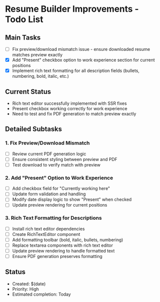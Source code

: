 # Resume Builder Improvements - Todo List

## Main Tasks
- [ ] Fix preview/download mismatch issue - ensure downloaded resume matches preview exactly
- [x] Add "Present" checkbox option to work experience section for current positions
- [x] Implement rich text formatting for all description fields (bullets, numbering, bold, italic, etc.)

## Current Status
- Rich text editor successfully implemented with SSR fixes
- Present checkbox working correctly for work experience
- Need to test and fix PDF generation to match preview exactly

## Detailed Subtasks

### 1. Fix Preview/Download Mismatch
- [ ] Review current PDF generation logic
- [ ] Ensure consistent styling between preview and PDF
- [ ] Test download to verify match with preview

### 2. Add "Present" Option to Work Experience
- [ ] Add checkbox field for "Currently working here"
- [ ] Update form validation and handling
- [ ] Modify date display logic to show "Present" when checked
- [ ] Update preview rendering for current positions

### 3. Rich Text Formatting for Descriptions
- [ ] Install rich text editor dependencies
- [ ] Create RichTextEditor component
- [ ] Add formatting toolbar (bold, italic, bullets, numbering)
- [ ] Replace textarea components with rich text editor
- [ ] Update preview rendering to handle formatted text
- [ ] Ensure PDF generation preserves formatting

## Status
- Created: $(date)
- Priority: High
- Estimated completion: Today
